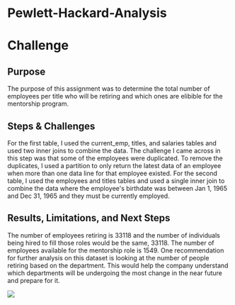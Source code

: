 # Pewlett-Hackard-Analysis
# Challenge

Purpose 
--
The purpose of this assignment was to determine the total number of employees per title who will be retiring and which ones are elibible for the mentorship program.

Steps & Challenges
--
For the first table, I used the current_emp, titles, and salaries tables and used two inner joins to combine the data. The challenge I came across in this step was that some of the employees were duplicated. To remove the duplicates, I used a partition to only return the latest data of an employee when more than one data line for that employee existed.
For the second table, I used the employees and titles tables and used a single inner join to combine the data where the employee's birthdate was between Jan 1, 1965 and Dec 31, 1965 and they must be currently employed. 

Results, Limitations, and Next Steps
--
The number of employees retiring is 33118 and the number of individuals being hired to fill those roles would be the same, 33118. 
The number of employees available for the mentorship role is 1549.
One recommendation for further analysis on this dataset is looking at the number of people retiring based on the department. This would help the company understand which departments will be undergoing the most change in the near future and prepare for it.

![](EmployeesDB.png)
